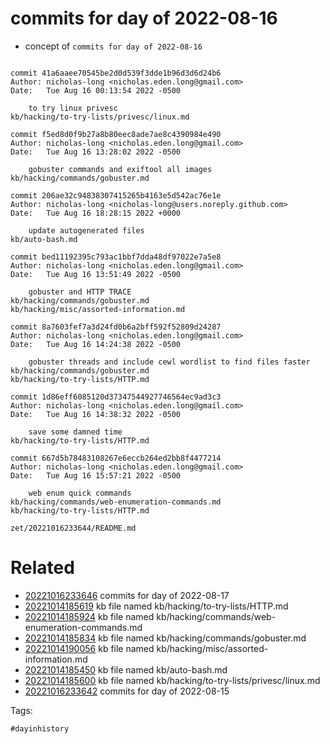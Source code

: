 # commits for day of 2022-08-16

- concept of `commits for day of 2022-08-16`

```

commit 41a6aaee70545be2d0d539f3dde1b96d3d6d24b6
Author: nicholas-long <nicholas.eden.long@gmail.com>
Date:   Tue Aug 16 00:13:54 2022 -0500

    to try linux privesc
kb/hacking/to-try-lists/privesc/linux.md

commit f5ed8d0f9b27a8b80eec8ade7ae8c4390984e490
Author: nicholas-long <nicholas.eden.long@gmail.com>
Date:   Tue Aug 16 13:28:02 2022 -0500

    gobuster commands and exiftool all images
kb/hacking/commands/gobuster.md

commit 206ae32c94838307415265b4163e5d542ac76e1e
Author: nicholas-long <nicholas-long@users.noreply.github.com>
Date:   Tue Aug 16 18:28:15 2022 +0000

    update autogenerated files
kb/auto-bash.md

commit bed11192395c793ac1bbf7dda48df97022e7a5e8
Author: nicholas-long <nicholas.eden.long@gmail.com>
Date:   Tue Aug 16 13:51:49 2022 -0500

    gobuster and HTTP TRACE
kb/hacking/commands/gobuster.md
kb/hacking/misc/assorted-information.md

commit 8a7603fef7a3d24fd0b6a2bff592f52809d24287
Author: nicholas-long <nicholas.eden.long@gmail.com>
Date:   Tue Aug 16 14:24:38 2022 -0500

    gobuster threads and include cewl wordlist to find files faster
kb/hacking/commands/gobuster.md
kb/hacking/to-try-lists/HTTP.md

commit 1d86eff6085120d37347544927746564ec9ad3c3
Author: nicholas-long <nicholas.eden.long@gmail.com>
Date:   Tue Aug 16 14:38:32 2022 -0500

    save some damned time
kb/hacking/to-try-lists/HTTP.md

commit 667d5b78483108267e6eccb264ed2bb8f4477214
Author: nicholas-long <nicholas.eden.long@gmail.com>
Date:   Tue Aug 16 15:57:21 2022 -0500

    web enum quick commands
kb/hacking/commands/web-enumeration-commands.md
kb/hacking/to-try-lists/HTTP.md
```

` zet/20221016233644/README.md `

# Related

- [20221016233646](/zet/20221016233646/README.md) commits for day of 2022-08-17
- [20221014185619](/zet/20221014185619/README.md) kb file named kb/hacking/to-try-lists/HTTP.md
- [20221014185924](/zet/20221014185924/README.md) kb file named kb/hacking/commands/web-enumeration-commands.md
- [20221014185834](/zet/20221014185834/README.md) kb file named kb/hacking/commands/gobuster.md
- [20221014190056](/zet/20221014190056/README.md) kb file named kb/hacking/misc/assorted-information.md
- [20221014185450](/zet/20221014185450/README.md) kb file named kb/auto-bash.md
- [20221014185600](/zet/20221014185600/README.md) kb file named kb/hacking/to-try-lists/privesc/linux.md
- [20221016233642](/zet/20221016233642/README.md) commits for day of 2022-08-15

Tags:

    #dayinhistory
